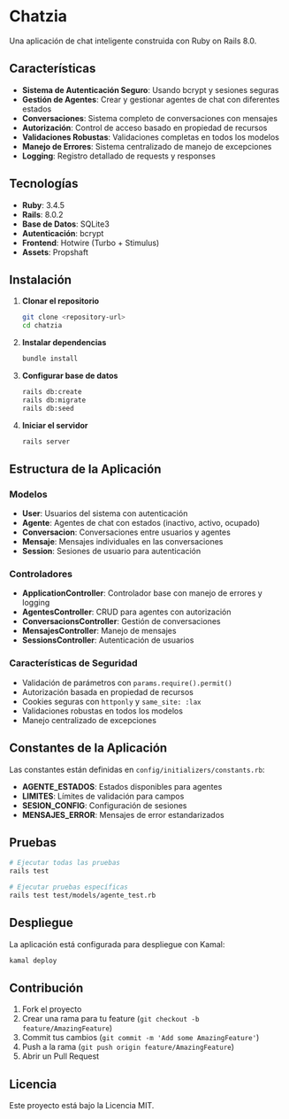 # Chatzia

Una aplicación de chat inteligente construida con Ruby on Rails 8.0.

## Características

- **Sistema de Autenticación Seguro**: Usando bcrypt y sesiones seguras
- **Gestión de Agentes**: Crear y gestionar agentes de chat con diferentes estados
- **Conversaciones**: Sistema completo de conversaciones con mensajes
- **Autorización**: Control de acceso basado en propiedad de recursos
- **Validaciones Robustas**: Validaciones completas en todos los modelos
- **Manejo de Errores**: Sistema centralizado de manejo de excepciones
- **Logging**: Registro detallado de requests y responses

## Tecnologías

- **Ruby**: 3.4.5
- **Rails**: 8.0.2
- **Base de Datos**: SQLite3
- **Autenticación**: bcrypt
- **Frontend**: Hotwire (Turbo + Stimulus)
- **Assets**: Propshaft

## Instalación

1. **Clonar el repositorio**
   ```bash
   git clone <repository-url>
   cd chatzia
   ```

2. **Instalar dependencias**
   ```bash
   bundle install
   ```

3. **Configurar base de datos**
   ```bash
   rails db:create
   rails db:migrate
   rails db:seed
   ```

4. **Iniciar el servidor**
   ```bash
   rails server
   ```

## Estructura de la Aplicación

### Modelos

- **User**: Usuarios del sistema con autenticación
- **Agente**: Agentes de chat con estados (inactivo, activo, ocupado)
- **Conversacion**: Conversaciones entre usuarios y agentes
- **Mensaje**: Mensajes individuales en las conversaciones
- **Session**: Sesiones de usuario para autenticación

### Controladores

- **ApplicationController**: Controlador base con manejo de errores y logging
- **AgentesController**: CRUD para agentes con autorización
- **ConversacionsController**: Gestión de conversaciones
- **MensajesController**: Manejo de mensajes
- **SessionsController**: Autenticación de usuarios

### Características de Seguridad

- Validación de parámetros con `params.require().permit()`
- Autorización basada en propiedad de recursos
- Cookies seguras con `httponly` y `same_site: :lax`
- Validaciones robustas en todos los modelos
- Manejo centralizado de excepciones

## Constantes de la Aplicación

Las constantes están definidas en `config/initializers/constants.rb`:

- **AGENTE_ESTADOS**: Estados disponibles para agentes
- **LIMITES**: Límites de validación para campos
- **SESION_CONFIG**: Configuración de sesiones
- **MENSAJES_ERROR**: Mensajes de error estandarizados

## Pruebas

```bash
# Ejecutar todas las pruebas
rails test

# Ejecutar pruebas específicas
rails test test/models/agente_test.rb
```

## Despliegue

La aplicación está configurada para despliegue con Kamal:

```bash
kamal deploy
```

## Contribución

1. Fork el proyecto
2. Crear una rama para tu feature (`git checkout -b feature/AmazingFeature`)
3. Commit tus cambios (`git commit -m 'Add some AmazingFeature'`)
4. Push a la rama (`git push origin feature/AmazingFeature`)
5. Abrir un Pull Request

## Licencia

Este proyecto está bajo la Licencia MIT.
